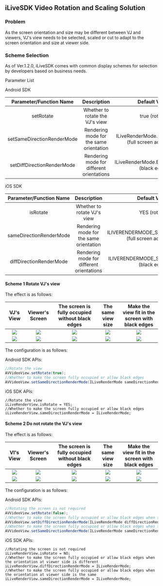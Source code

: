 ## iLiveSDK Video Rotation and Scaling Solution

### Problem

As the screen orientation and size may be different between VJ and viewers, VJ's view needs to be selected, scaled or cut to adapt to the screen orientation and size at viewer side.

### Scheme Selection

As of Ver.1.2.0, iLiveSDK comes with common display schemes for selection by developers based on business needs.

Parameter List

Android SDK

Parameter/Function Name | Description | Default Value  
:-----: | :-----: | :-----: 
setRotate | Whether to rotate the VJ's view | true (rotate) 
setSameDirectionRenderMode | Rendering mode for the same orientation | ILiveRenderMode.SCALE_TO_FIT (full screen adaptation)  
setDiffDirectionRenderMode | Rendering mode for different orientations | ILiveRenderMode.BLACK_TO_FILL (black edge)  

iOS SDK

Parameter/Function Name | Description | Default Value  
:-----: | :-----: | :-----: 
isRotate | Whether to rotate VJ's view | YES (rotate)   
sameDirectionRenderMode | Rendering mode for the same orientation | ILIVERENDERMODE_SCALEASPECTFILL (full screen adaptation)   
diffDirectionRenderMode | Rendering mode for different orientations | ILIVERENDERMODE_SCALEASPECTFIT (black edge) 

#### Scheme 1 Rotate VJ's view

The effect is as follows:

VJ's View | Viewer's Screen | The screen is fully occupied without black edges | The same view size | Make the view fit in the screen with black edges
:-----: | :-----: | :-----: | :-----: | :-----: 
![](https://mc.qcloudimg.com/static/img/538ff9d974532d3cc13787f137dd0ea4/model8.png)|![](https://mc.qcloudimg.com/static/img/e9c1483107c3031dded8cbfc42821ef2/2.png)|![](https://mc.qcloudimg.com/static/img/152585d9f400feb2c35a899fd939737e/model1.png)|![](https://mc.qcloudimg.com/static/img/452c30d775789b72ecea8164ae084014/model2.png)|![](https://mc.qcloudimg.com/static/img/9193fc0d84c115de1bde449ffadc9635/model3.png)
![](https://mc.qcloudimg.com/static/img/538ff9d974532d3cc13787f137dd0ea4/model8.png)|![](https://mc.qcloudimg.com/static/img/5b5427bb528185e6fdb8e60784099f92/1.png)|![](https://mc.qcloudimg.com/static/img/31ebc8a5fa580e5678c8c6db38bdd858/model7.png)|![](https://mc.qcloudimg.com/static/img/538ff9d974532d3cc13787f137dd0ea4/model8.png)|![](https://mc.qcloudimg.com/static/img/e78daedf38d466b2ea66ad262580714f/model9.png)

The configuration is as follows:

Android SDK APIs:

```java
//Rotate the view
AVVideoView.setRotate(true);
//Whether to make the screen fully occupied or allow black edges
AVVideoView.setSameDirectionRenderMode(ILiveRenderMode sameDirectionRenderMode);
```

iOS SDK APIs:

```Object-C
//Rotate the view
iLiveRenderView.isRotate = YES;
//Whether to make the screen fully occupied or allow black edges
iLiveRenderView.sameDirectionRenderMode = ILiveRenderMode;
```

#### Scheme 2 Do not rotate the VJ's view

The effect is as follows:

VI's View | Viewer's Screen | The screen is fully occupied without black edges | The same view size | Make the view fit in the screen with black edges
:-----: | :-----: | :-----: | :-----: | :-----: 
![](https://mc.qcloudimg.com/static/img/538ff9d974532d3cc13787f137dd0ea4/model8.png)|![](https://mc.qcloudimg.com/static/img/e9c1483107c3031dded8cbfc42821ef2/2.png)|![](https://mc.qcloudimg.com/static/img/b442c7dffc76612d08bc0fcf8b220f61/model4.png)|![](https://mc.qcloudimg.com/static/img/e5f28f0210cfa878e8e4bbf41bb3ab72/model5.png)|![](https://mc.qcloudimg.com/static/img/7e75b7a6a227297207e4f955bec44ef8/model6.png)
![](https://mc.qcloudimg.com/static/img/538ff9d974532d3cc13787f137dd0ea4/model8.png)|![](https://mc.qcloudimg.com/static/img/5b5427bb528185e6fdb8e60784099f92/1.png)|![](https://mc.qcloudimg.com/static/img/31ebc8a5fa580e5678c8c6db38bdd858/model7.png)|![](https://mc.qcloudimg.com/static/img/538ff9d974532d3cc13787f137dd0ea4/model8.png)|![](https://mc.qcloudimg.com/static/img/e78daedf38d466b2ea66ad262580714f/model9.png)

The configuration is as follows:

Android SDK APIs:

```java
//Rotating the screen is not required
AVVideoView.setRotate(false);
//Whether to make the screen fully occupied or allow black edges when the orientation at viewer side is different
AVVideoView.setDiffDirectionRenderMode(ILiveRenderMode diffDirectionRenderMode);
//Whether to make the screen fully occupied or allow black edges when the orientation at viewer side is the same
AVVideoView.setSameDirectionRenderMode(ILiveRenderMode sameDirectionRenderMode);
```

iOS SDK APIs:

```Object-C
//Rotating the screen is not required
iLiveRenderView.isRotate = NO;
//Whether to make the screen fully occupied or allow black edges when the orientation at viewer side is different
iLiveRenderView.diffDirectionRenderMode = ILiveRenderMode;
//Whether to make the screen fully occupied or allow black edges when the orientation at viewer side is the same
iLiveRenderView.sameDirectionRenderMode = ILiveRenderMode;
```






